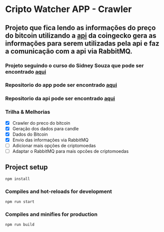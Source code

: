 # Cripto Watcher APP - Crawler
## Projeto que fica lendo as informações do preço do bitcoin utilizando a [api](https://api.coingecko.com/api/v3/simple/price?ids=bitcoin&vs_currencies=usd) da coingecko gera as informações para serem utilizadas pela api e faz a comunicação com a api via RabbitMQ.

### Projeto seguindo o curso do Sidney Souza que pode ser encontrado [aqui](https://www.youtube.com/playlist?list=PL370TvW48yBupAwG99DiAjLSLDwCoPb07)
### Repositorio do app pode ser encontrado [aqui](https://github.com/matteizera/Cripto-watcher-app-vue)
### Repositorio da api pode ser encontrado [aqui](https://github.com/matteizera/Cripto-watcher-app-api)

### Trilha & Melhorias

- [x] Crawler do preco do bitcoin
- [x] Geração dos dados para candle
- [x] Dados do Bitcoin
- [x] Envio das informações via RabbitMQ
- [ ] Adicionar mais opções de criptomoedas
- [ ] Adaptar o RabbitMQ para mais opcões de criptomoedas

## Project setup
```
npm install
```

### Compiles and hot-reloads for development
```
npm run start
```

### Compiles and minifies for production
```
npm run build
```
